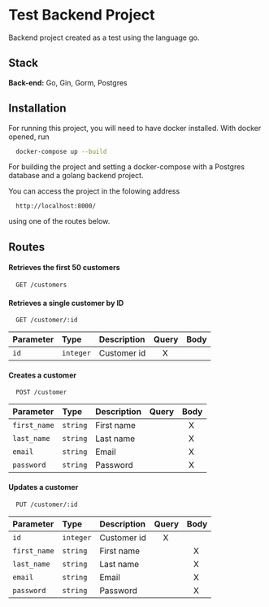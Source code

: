 
# Test Backend Project

Backend project created as a test using the language go.

## Stack

**Back-end:** Go, Gin, Gorm, Postgres


## Installation

For running this project, you will need to have docker installed. With docker opened, run
```bash
  docker-compose up --build
```
For building the project and setting a docker-compose with a Postgres database and a golang backend project.

You can access the project in the folowing address
```http
  http://localhost:8000/
```
using one of the routes below.

## Routes

#### Retrieves the first 50 customers

```http
  GET /customers
```

#### Retrieves a single customer by ID

```http
  GET /customer/:id
```

| Parameter   | Type       | Description      | Query | Body |
| :---------- | :--------- | :--------------- | :-----| :----|
| `id` | `integer` | Customer id | &nbsp;&nbsp;&nbsp;&nbsp;X     |      |

#### Creates a customer

```http
  POST /customer
```

| Parameter   | Type       | Description      | Query | Body |
| :---------- | :--------- | :--------------- | :-----| :----|
| `first_name` | `string` | First name | |&nbsp;&nbsp;&nbsp;X |
| `last_name` | `string` | Last name | |&nbsp;&nbsp;&nbsp;X |
| `email` | `string` | Email | |&nbsp;&nbsp;&nbsp;X |
| `password` | `string` | Password | |&nbsp;&nbsp;&nbsp;X |


#### Updates a customer

```http
  PUT /customer/:id
```

| Parameter   | Type       | Description      | Query | Body |
| :---------- | :--------- | :--------------- | :-----| :----|
| `id` | `integer` | Customer id | &nbsp;&nbsp;&nbsp;&nbsp;X     |      |
| `first_name` | `string` | First name | |&nbsp;&nbsp;&nbsp;X |
| `last_name` | `string` | Last name | |&nbsp;&nbsp;&nbsp;X |
| `email` | `string` | Email | |&nbsp;&nbsp;&nbsp;X |
| `password` | `string` | Password | |&nbsp;&nbsp;&nbsp;X |

